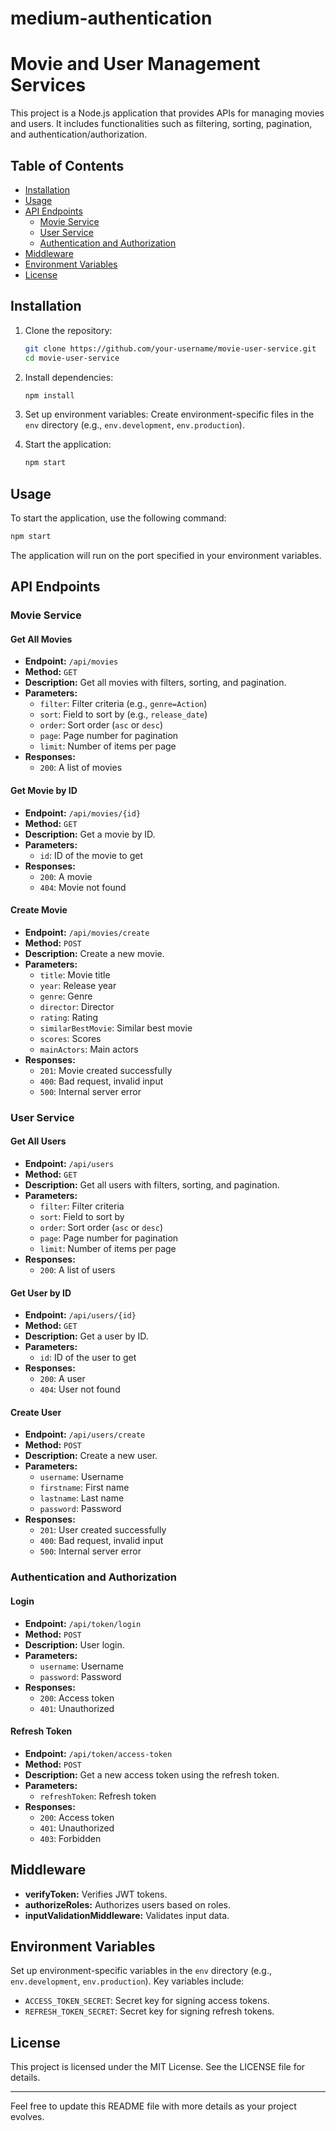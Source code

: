 # medium-authentication
# Movie and User Management Services

This project is a Node.js application that provides APIs for managing movies and users. It includes functionalities such as filtering, sorting, pagination, and authentication/authorization.

## Table of Contents

- [Installation](#installation)
- [Usage](#usage)
- [API Endpoints](#api-endpoints)
  - [Movie Service](#movie-service)
  - [User Service](#user-service)
  - [Authentication and Authorization](#authentication-and-authorization)
- [Middleware](#middleware)
- [Environment Variables](#environment-variables)
- [License](#license)

## Installation

1. Clone the repository:
    ```bash
    git clone https://github.com/your-username/movie-user-service.git
    cd movie-user-service
    ```

2. Install dependencies:
    ```bash
    npm install
    ```

3. Set up environment variables:
    Create environment-specific files in the `env` directory (e.g., `env.development`, `env.production`).

4. Start the application:
    ```bash
    npm start
    ```

## Usage

To start the application, use the following command:
```bash
npm start
```
The application will run on the port specified in your environment variables.

## API Endpoints

### Movie Service

#### Get All Movies
- **Endpoint:** `/api/movies`
- **Method:** `GET`
- **Description:** Get all movies with filters, sorting, and pagination.
- **Parameters:**
  - `filter`: Filter criteria (e.g., `genre=Action`)
  - `sort`: Field to sort by (e.g., `release_date`)
  - `order`: Sort order (`asc` or `desc`)
  - `page`: Page number for pagination
  - `limit`: Number of items per page
- **Responses:**
  - `200`: A list of movies

#### Get Movie by ID
- **Endpoint:** `/api/movies/{id}`
- **Method:** `GET`
- **Description:** Get a movie by ID.
- **Parameters:**
  - `id`: ID of the movie to get
- **Responses:**
  - `200`: A movie
  - `404`: Movie not found

#### Create Movie
- **Endpoint:** `/api/movies/create`
- **Method:** `POST`
- **Description:** Create a new movie.
- **Parameters:**
  - `title`: Movie title
  - `year`: Release year
  - `genre`: Genre
  - `director`: Director
  - `rating`: Rating
  - `similarBestMovie`: Similar best movie
  - `scores`: Scores
  - `mainActors`: Main actors
- **Responses:**
  - `201`: Movie created successfully
  - `400`: Bad request, invalid input
  - `500`: Internal server error

### User Service

#### Get All Users
- **Endpoint:** `/api/users`
- **Method:** `GET`
- **Description:** Get all users with filters, sorting, and pagination.
- **Parameters:**
  - `filter`: Filter criteria
  - `sort`: Field to sort by
  - `order`: Sort order (`asc` or `desc`)
  - `page`: Page number for pagination
  - `limit`: Number of items per page
- **Responses:**
  - `200`: A list of users

#### Get User by ID
- **Endpoint:** `/api/users/{id}`
- **Method:** `GET`
- **Description:** Get a user by ID.
- **Parameters:**
  - `id`: ID of the user to get
- **Responses:**
  - `200`: A user
  - `404`: User not found

#### Create User
- **Endpoint:** `/api/users/create`
- **Method:** `POST`
- **Description:** Create a new user.
- **Parameters:**
  - `username`: Username
  - `firstname`: First name
  - `lastname`: Last name
  - `password`: Password
- **Responses:**
  - `201`: User created successfully
  - `400`: Bad request, invalid input
  - `500`: Internal server error

### Authentication and Authorization

#### Login
- **Endpoint:** `/api/token/login`
- **Method:** `POST`
- **Description:** User login.
- **Parameters:**
  - `username`: Username
  - `password`: Password
- **Responses:**
  - `200`: Access token
  - `401`: Unauthorized

#### Refresh Token
- **Endpoint:** `/api/token/access-token`
- **Method:** `POST`
- **Description:** Get a new access token using the refresh token.
- **Parameters:**
  - `refreshToken`: Refresh token
- **Responses:**
  - `200`: Access token
  - `401`: Unauthorized
  - `403`: Forbidden

## Middleware

- **verifyToken:** Verifies JWT tokens.
- **authorizeRoles:** Authorizes users based on roles.
- **inputValidationMiddleware:** Validates input data.

## Environment Variables

Set up environment-specific variables in the `env` directory (e.g., `env.development`, `env.production`). Key variables include:
- `ACCESS_TOKEN_SECRET`: Secret key for signing access tokens.
- `REFRESH_TOKEN_SECRET`: Secret key for signing refresh tokens.

## License

This project is licensed under the MIT License. See the LICENSE file for details.

---

Feel free to update this README file with more details as your project evolves.
